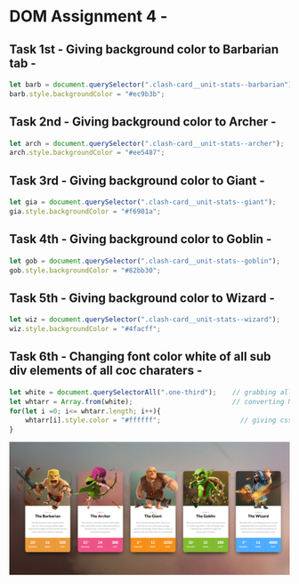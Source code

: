 # DOM Assignment 4 -


## Task 1st - Giving background color to Barbarian tab -

```javaScript
let barb = document.querySelector(".clash-card__unit-stats--barbarian");
barb.style.backgroundColor = "#ec9b3b";
```

## Task 2nd - Giving background color to Archer -

```javaScript
let arch = document.querySelector(".clash-card__unit-stats--archer");
arch.style.backgroundColor = "#ee5487";
```

## Task 3rd - Giving background color to Giant -

```javaScript
let gia = document.querySelector(".clash-card__unit-stats--giant");
gia.style.backgroundColor = "#f6901a";
```

## Task 4th - Giving background color to Goblin -

```javaScript
let gob = document.querySelector(".clash-card__unit-stats--goblin");
gob.style.backgroundColor = "#82bb30";
```

## Task 5th - Giving background color to Wizard -

```javaScript
let wiz = document.querySelector(".clash-card__unit-stats--wizard");
wiz.style.backgroundColor = "#4facff";
```

## Task 6th - Changing font color white of all sub div elements of all coc charaters -

```javaScript
let white = document.querySelectorAll(".one-third");    // grabbing all elements by same class name
let whtarr = Array.from(white);                         // converting NODELIST TO ARRAY form.
for(let i =0; i<= whtarr.length; i++){
    whtarr[i].style.color = "#ffffff";                    // giving css property through for loop
}
```

![Output Result Of All The Above Tasks](./04_DOM%20Project/Output/DOM%20P1%20SS.png)